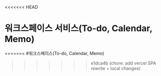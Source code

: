 <<<<<<< HEAD
# 워크스페이스 서비스(To-do, Calendar, Memo)
=======
#워크스페이스(To-do, Calendar, Memo)
>>>>>>> e1dca4b (chore: add vercel SPA rewrite + local changes)
